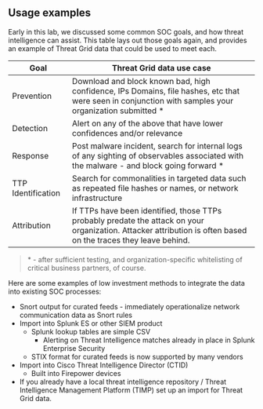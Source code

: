 
## Usage examples

Early in this lab, we discussed some common SOC goals, and how threat intelligence can assist. This table lays out those goals again, and provides an example of Threat Grid data that could be used to meet each.

|Goal|Threat Grid data use case|
|-|-|
|Prevention| Download and block known bad, high confidence, IPs Domains, file hashes, etc that were seen in conjunction with samples your organization submitted \*|
|Detection| Alert on any of the above that have lower confidences and/or relevance|
|Response| Post malware incident, search for internal logs of any sighting of observables associated with the malware - and block going forward \*|
|TTP Identification| Search for commonalities in targeted data such as repeated file hashes or names, or network infrastructure|
|Attribution| If TTPs have been identified, those TTPs probably predate the attack on your organization. Attacker attribution is often based on the traces they leave behind.

> \* - after sufficient testing, and organization-specific whitelisting of critical business partners, of course.

Here are some examples of low investment methods to integrate the data into existing SOC processes:

-   Snort output for curated feeds - immediately operationalize network communication data as Snort rules
-   Import into Splunk ES or other SIEM product
    - Splunk lookup tables are simple CSV
      - Alerting on Threat Intelligence matches already in place in Splunk Enterprise Security
    - STIX format for curated feeds is now supported by many vendors
-   Import into Cisco Threat Intelligence Director (CTID)
    - Built into Firepower devices
-   If you already have a local threat intelligence repository / Threat Intelligence Management Platform (TIMP) set up an import for Threat Grid data.

